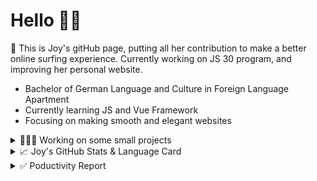 # Hello 👋🏻

🤡 This is Joy's gitHub page, putting all her contribution to make a better online surfing experience. Currently working on JS 30 program, and improving her personal website.

- Bachelor of German Language and Culture in Foreign Language Apartment
- Currently learning JS and Vue Framework
- Focusing on making smooth and elegant websites


<details>
<summary>👩🏻‍💻 Working on some small projects</summary>

<br>

[![ReadMe Card](https://github-readme-stats.vercel.app/api/pin/?username=Joy-port&repo=todolist&theme=ayu-mirage)](https://github.com/Joy-port/todolist)

[![ReadMe Card](https://github-readme-stats.vercel.app/api/pin/?username=Joy-port&repo=week6-exhibinection&theme=ayu-mirage)](https://github.com/Joy-port/week6-exhibinection)

[![ReadMe Card](https://github-readme-stats.vercel.app/api/pin/?username=Joy-port&repo=week8-doyoga&theme=ayu-mirage)](https://github.com/Joy-port/week8-doyoga)

</details>

<details>
<summary>📈  Joy's GitHub Stats & Language Card</summary>
</br>

<p align="left"> <img src="https://github-readme-stats.vercel.app/api/top-langs/?username=Joy-port&layout=compact&langs_count=4&theme=ayu-mirage" alt="Top Languages Card" />

</br>

<p align="left"> <img src="https://github-readme-stats.vercel.app/api?username=Joy-port&count_private=true&show_icons=true&theme=ayu-mirage" alt="GitHub Stats" />

</details>


<details>
<summary>✅ Poductivity Report</summary>

</br>

<!-- TODO-IST:START -->
🏆  808 Karma Points           
🌸  Completed 0 tasks today           
✅  Completed 16 tasks so far           
⏳  Longest streak is 3 days
<!-- TODO-IST:END -->


<!--START_SECTION:waka-->
```text
HTML         7 hrs 14 mins   ███████████████░░░░░░░░░░   59.50 % 
SCSS         2 hrs 8 mins    ████▒░░░░░░░░░░░░░░░░░░░░   17.58 % 
EJS          1 hr 2 mins     ██░░░░░░░░░░░░░░░░░░░░░░░   08.61 % 
Markdown     49 mins         █▓░░░░░░░░░░░░░░░░░░░░░░░   06.72 % 
JavaScript   40 mins         █▒░░░░░░░░░░░░░░░░░░░░░░░   05.48 % 
```
<!--END_SECTION:waka-->


</details>
